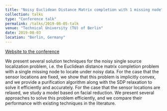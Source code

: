 ```yaml
---
title: "Noisy Euclidean Distance Matrix completion with 1 missing node"
collection: talks
type: "Conference talk"
permalink: /talks/2019-08-05-talk
venue: "Technical University (TU) of Berlin"
date: 2019-08-03
location: "Berlin, Germany"
---
```


[Website to the conference](https://iccopt2019.berlin/)

We present several solution techniques for the noisy single source localization problem, i.e. the Euclidean distance matrix completion problem with a single missing node to locate under noisy data. For the case that the sensor locations are fixed, we show that this problem is implicitly convex, and we provide a purification algorithm along with the SDP relaxation to solve it efficiently and accurately. For the case that the sensor locations are relaxed, we study a model based on facial reduction. We present several approaches to solve this problem efficiently, and we compare their performance with existing techniques in the literature.
